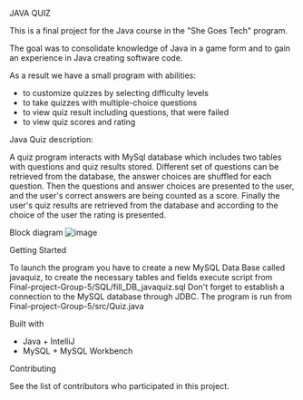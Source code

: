 JAVA QUIZ

This is a final project for the Java course in the "She Goes Tech" program.

The goal was to сonsolidate knowledge of Java in a game form and to gain an experience in Java creating software code.

As a result we have a small program with abilities:
- to customize quizzes by selecting difficulty levels
- to take quizzes with multiple-choice questions
- to view quiz result including questions, that were failed
- to view quiz scores and rating

Java Quiz description:

A quiz program interacts with  MySql database which includes two tables with questions and quiz results stored. Different set of questions can be retrieved from the database, the answer choices are shuffled for each question.
Then the questions and answer choices are presented to the user, and the user's correct answers are being counted as a score. Finally the user's quiz results are retrieved from the database and according to the choice of the user the rating is presented.

Block diagram
![image](https://user-images.githubusercontent.com/78532062/235372602-f8de0c3e-3908-40a5-9610-0c8018d230a3.png)

Getting Started

To launch the program you have to create a new MySQL Data Base called javaquiz, to create the necessary tables and fields execute script from Final-project-Group-5/SQL/fill_DB_javaquiz.sql
Don't forget to establish a connection to the MySQL database through JDBC.
The program is run from Final-project-Group-5/src/Quiz.java

Built with
- Java + IntelliJ
- MySQL + MySQL Workbench

Contributing

See the list of contributors who participated in this project.
